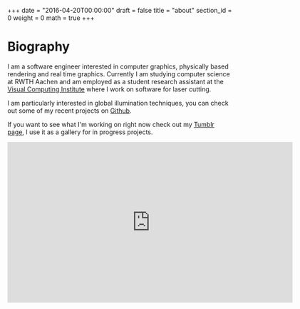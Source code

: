 +++
date = "2016-04-20T00:00:00"
draft = false
title = "about"
section_id = 0
weight = 0
math = true
+++

# Biography
I am a software engineer interested in computer graphics, physically based rendering and real time graphics.
Currently I am studying computer science at RWTH Aachen and am employed as a student research assistant at the [Visual Computing Institute](//graphics.rwth-aachen.de) where I work on software for laser cutting.

I am particularly interested in global illumination techniques, you can check out some of my recent projects on [Github](//github.com/daseyb).

If you want to see what I'm working on right now check out my [Tumblr page](//daseyb.tumblr.com), I use it as a gallery for in progress projects.

<iframe width="640" height="360" frameborder="0" src="https://www.shadertoy.com/embed/MsKSRh?t=10&paused=false&muted=false"></iframe>